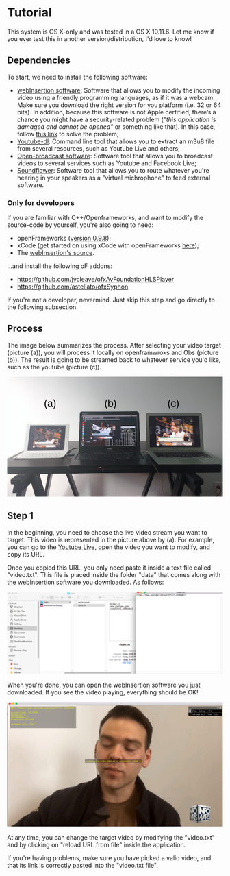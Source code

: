 
# Tutorial
This system is OS X-only and was tested in a OS X 10.11.6. Let me know if you ever test this in another version/distribution, I'd love to know!

## Dependencies
To start, we need to install the following software:
- [webInsertion software](https://www.dropbox.com/sh/iiwf8gqqzjp75fn/AAB8OtNXv44U7p0Vcwti85aOa?dl=0): Software that allows you to modify the incoming video using a friendly programming languages, as if it was a webcam. Make sure you download the right version for you platform (i.e. 32 or 64 bits). In addition, because this software is not Apple certified, there’s a chance you might have a security-related problem (*"this application is damaged and cannot be opened"* or something like that). In this case, follow [this link](http://osxdaily.com/2016/09/27/allow-apps-from-anywhere-macos-gatekeeper/) to solve the problem;
- [Youtube-dl](https://github.com/rg3/youtube-dl/): Command line tool that allows you to extract an m3u8 file from several resources, such as Youtube Live and others;
- [Open-broadcast software](https://obsproject.com/): Software tool that allows you to broadcast videos to several services such as Youtube and Facebook Live;
- [Soundflower](https://soundflower.en.softonic.com/mac): Software tool that allows you to route whatever you're hearing in your speakers as a "virtual michrophone" to feed external software.

### Only for developers
If you are familiar with C++/Openframeworks, and want to modify the source-code by yourself, you're also going to need:
- openFrameworks ([version 0.9.8](http://openframeworks.cc/download/));
- xCode (get started on using xCode with openFrameworks [here](http://openframeworks.cc/setup/xcode/));
- The [webInsertion's source](https://github.com/jeraman/insertions/tree/master/osx/webInsertion).

...and install the following oF addons:
- https://github.com/jvcleave/ofxAvFoundationHLSPlayer
- https://github.com/astellato/ofxSyphon

If you're not a developer, nevermind. Just skip this step and go directly to the following subsection.

## Process
The image below summarizes the process. After selecting your video target (picture (a)), you will process it locally on openframwroks and Obs (picture (b)). The result is going to be streamed back to whatever service you'd like, such as the youtube (picture (c)).

![Setup](assets/setup.png)

## Step 1
In the beginning, you need to choose the live video stream you want to target. This video is represented in the picture above by (a). For example, you can go to the [Youtube Live](https://www.youtube.com/live), open the video you want to modify, and copy its URL.

Once you copied this URL, you only need paste it inside a text file called "video.txt". This file is placed inside the folder "data" that comes along with the webInsertion software you downloaded. As follows:

![Screenshot](assets/modify-video-txt.png)

When you're done, you can open the webInsertion software you just downloaded. If you see the video playing, everything should be OK!

![Screenshot](assets/webInsertion-screenshot.png)

At any time, you can change the target video by modifying the "video.txt" and by clicking on "reload URL from file" inside the application.

If you're having problems, make sure you have picked a valid video, and that its link is correctly pasted into the "video.txt file".
